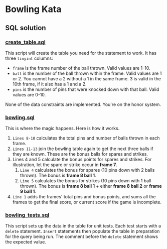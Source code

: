 # Bowling Kata
## SQL solution
### [create\_table.sql](create_table.sql)

This script will create the table you need for the statement to work. It has three `tinyint` columns:

* `frame` is the frame number of the ball thrown. Valid values are 1-10.
* `ball` is the number of the ball thrown within the frame. Valid values are 1 or 2. You cannot have a 2 without a 1 in the same frame. 3 is valid in the 10th frame, if it also has a 1 and a 2.
* `pins` is the number of pins that were knocked down with that ball. Valid values are 0-10.

None of the data constraints are implemented. You're on the honor system.

### [bowling.sql](bowling.sql)

This is where the magic happens. Here is how it works.

1. `Lines 8-10` calculates the total pins and number of balls thrown in each frame.
1. `Lines 11-13` join the bowling table again to get the next three balls if they are known. These are the bonus balls for spares and strikes.
1. Lines 4 and 5 calculate the bonus points for spares and strikes. For illustration, let the spare or strike occur in **frame 7**.
    1. `Line 4` calculates the bonus for spares (10 pins down with 2 balls thrown). The bonus is **frame 8 ball 1**.
    1. `Line 5` calculates the bonus for strikes (10 pins down with 1 ball thrown). The bonus is **frame 8 ball 1** + either **frame 8 ball 2** or **frame 9 ball 1**.
1. `Line 1` adds the frames' total pins and bonus points, and sums all the frames to get the final score, or current score if the game is incomplete.

### [bowling\_tests.sql](bowling_tests.sql)

This script sets up the data in the table for unit tests. Each test starts with a `delete` statement. `Insert` statements then populate the table in preparation for the query being run. The comment before the `delete` statement shows the expected value.
